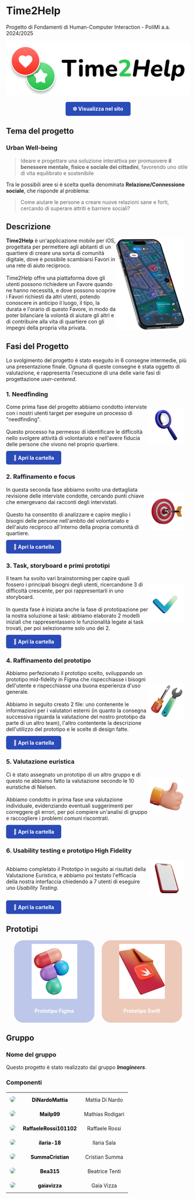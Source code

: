 # Time2Help
Progetto di Fondamenti di Human-Computer Interaction - PoliMi a.a. 2024/2025

![Time2Help](/docs/imgs/logo_bg.png)

<div style="text-align: center;">
<a href="https://summacristian.github.io/Progetto_HCI" target="_blank" style="display: inline-block; padding: 10px 20px; background-color:rgb(42, 75, 184); color: white; text-align: center; text-decoration: none; border-radius: 5px; font-weight: bold;">
  🌐 Visualizza nel sito
</a>
</div>

## Tema del progetto
### Urban Well-being
> Ideare e progettare una soluzione interattiva per promuovere
**il benessere mentale, fisico e sociale dei cittadini**,
favorendo uno stile di vita equilibrato e sostenibile

Tra le possibili aree si è scelta quella denominata **Relazione/Connessione sociale**, che risponde al problema:
> Come aiutare le persone a creare nuove relazioni sane e forti, cercando di superare attriti e barriere sociali?

## Descrizione
<div style="display: flex; align-items: center; margin-bottom: 10px;">
  <p style="margin: 0;">
    <strong>Time2Help</strong> è un'applicazione mobile per iOS, progettata per permettere agli abitanti di un quartiere di creare una sorta di comunità digitale, dove è possibile scambiarsi Favori in una rete di aiuto reciproco.<br><br>
    Time2Help offre una piattaforma dove gli utenti possono richiedere un Favore quando ne hanno necessità, e dove possono scoprire i Favori richiesti da altri utenti, potendo conoscere in anticipo il luogo, il tipo, la durata e l'orario di questo Favore, in modo da poter bilanciare la volontà di aiutare gli altri e di contribuire alla vita di quartiere con gli impegni della propria vita privata.
  </p>
  <img height="250" src="docs/imgs/mockupiPhone15pro.png" alt="Screenshot Mockup" style="vertical-align: middle; margin-right: 15px;">
</div>

## Fasi del Progetto
Lo svolgimento del progetto è stato eseguito in 6 consegne intermedie, più una presentazione finale.
Ognuna di queste consegne è stata oggetto di valutazione, e rappresenta l'esecuzione di una delle varie fasi di progettazione <i>user-centered</i>.

### 1. Needfinding
<div style="display: flex; align-items: center; margin-bottom: 10px;">
  <p style="margin: 0;">
Come prima fase del progetto abbiamo condotto interviste con i nostri utenti target per eseguire un processo di "needfinding".<br><br>
Questo processo ha permesso di identificare le difficoltà nello svolgere attività di volontariato e nell'avere fiducia delle persone che vivono nel proprio quartiere.
</p>
  <img height="100" src="docs/imgs/3dmagnifyingglass.png" alt="Icon" style="vertical-align: middle; margin-right: 15px;">
</div>

<a href="https://github.com/SummaCristian/Progetto_HCI/tree/main/Consegna%201" target="_blank" style="display: inline-block; padding: 10px 20px; background-color:rgb(42, 75, 184); color: white; text-align: center; text-decoration: none; border-radius: 5px; font-weight: bold;">
  📂 Apri la cartella
</a>

### 2. Raffinamento e focus
<div style="display: flex; align-items: center; margin-bottom: 10px;">
  <p style="margin: 0;">
In questa seconda fase abbiamo svolto una dettagliata revisione delle interviste condotte, cercando punti chiave che emergevano dai racconti degli intervistati.<br><br>
Questo ha consentito di analizzare e capire meglio i bisogni delle persone nell'ambito del volontariato e dell'aiuto reciproco all'interno della propria comunità di quartiere.
</p>
  <img height="100" src="docs/imgs/3dtarget.png" alt="Icon" style="vertical-align: middle; margin-right: 15px;">
</div>

<a href="https://github.com/SummaCristian/Progetto_HCI/tree/main/Consegna%202" target="_blank" style="display: inline-block; padding: 10px 20px; background-color:rgb(42, 75, 184); color: white; text-align: center; text-decoration: none; border-radius: 5px; font-weight: bold;">
  📂 Apri la cartella
</a>

### 3. Task, storyboard e primi prototipi
<div style="display: flex; align-items: center; margin-bottom: 10px;">
  <p style="margin: 0;">
Il team ha svolto vari brainstorming per capire quali fossero i principali bisogni degli utenti, ricercandone 3 di difficoltà crescente, per poi rappresentarli in uno storyboard.<br><br>
In questa fase è iniziata anche la fase di prototipazione per la nostra soluzione ai task: abbiamo elaborato 2 modelli iniziali che rappresentassero le funzionalità legate ai task trovati, per poi selezionarne solo uno dei 2.
</p>
  <img height="100" src="docs/imgs/3dcheckmark.png" alt="Icon" style="vertical-align: middle; margin-right: 15px;">
</div>

<a href="https://github.com/SummaCristian/Progetto_HCI/tree/main/Consegna%203" target="_blank" style="display: inline-block; padding: 10px 20px; background-color:rgb(42, 75, 184); color: white; text-align: center; text-decoration: none; border-radius: 5px; font-weight: bold;">
  📂 Apri la cartella
</a>

### 4. Raffinamento del prototipo
<div style="display: flex; align-items: center; margin-bottom: 10px;">
  <p style="margin: 0;">
Abbiamo perfezionato il prototipo scelto, sviluppando un prototipo mid-fidelity in Figma che rispecchiasse i bisogni dell'utente e rispecchiasse una buona esperienza d'uso generale.<br><br>
Abbiamo in seguito creato 2 file: uno contenente le informazioni per i valutatori esterni (in quanto la consegna successiva riguarda la valutazione del nostro prototipo da parte di un altro team), l'altro contentente la descrizione dell'utilizzo del prototipo e le scelte di design fatte.
</p>
  <img height="100" src="docs/imgs/3dtools.png" alt="Icon" style="vertical-align: middle; margin-right: 15px;">
</div>

<a href="https://github.com/SummaCristian/Progetto_HCI/tree/main/Consegna%204" target="_blank" style="display: inline-block; padding: 10px 20px; background-color:rgb(42, 75, 184); color: white; text-align: center; text-decoration: none; border-radius: 5px; font-weight: bold;">
  📂 Apri la cartella
</a>

### 5. Valutazione euristica
<div style="display: flex; align-items: center; margin-bottom: 10px;">
  <p style="margin: 0;">
Ci è stato assegnato un prototipo di un altro gruppo e di questo ne abbiamo fatto la valutazione secondo le 10 euristiche di Nielsen.<br><br>
Abbiamo condotto in prima fase una valutazione individuale, evidenziando eventuali suggerimenti per correggere gli errori, per poi compiere un'analisi di gruppo e raccogliere i problemi comuni riscontrati.
</p>
  <img height="100" src="docs/imgs/3dthumbup.png" alt="Icon" style="vertical-align: middle; margin-right: 15px;">
</div>

<a href="https://github.com/SummaCristian/Progetto_HCI/tree/main/Consegna%205" target="_blank" style="display: inline-block; padding: 10px 20px; background-color:rgb(42, 75, 184); color: white; text-align: center; text-decoration: none; border-radius: 5px; font-weight: bold;">
  📂 Apri la cartella
</a>

### 6. Usability testing e prototipo High Fidelity
<div style="display: flex; align-items: center; margin-bottom: 10px;">
  <p style="margin: 0;">
Abbiamo completato il Prototipo in seguito ai risultati della Valutazione Euristica, e abbiamo poi testato l'efficacia della nostra interfaccia chiedendo a 7 utenti di eseguire uno <i>Usability Testing</i>.
</p>
  <img height="100" src="docs/imgs/3dphone.png" alt="Icon" style="vertical-align: middle; margin-right: 15px;">
</div>

<a href="https://github.com/SummaCristian/Progetto_HCI/tree/main/Consegna%206" target="_blank" style="display: inline-block; padding: 10px 20px; background-color:rgb(42, 75, 184); color: white; text-align: center; text-decoration: none; border-radius: 5px; font-weight: bold;">
  📂 Apri la cartella
</a>

## Prototipi

<div style="display: flex; justify-content: center; gap: 20px; flex-wrap: wrap;">
  <a href="https://www.figma.com/design/n5gxp4iFehx6jtxsdxqUNH/Time2Help---Imagineers?node-id=0-1&t=hDIK9T7nilFLDCcu-1" target="_blank" style="display: flex; flex-direction: column; align-items: center; padding: 10px 20px; background-color: rgba(42, 75, 184, 0.3); color: white; text-align: center; text-decoration: none; border-radius: 25px; font-weight: bold; width: 180px">
    <img src="docs/imgs/3dfigma.png" alt="Prototipo Figma" style="height: 150px; width: 125px; object-fit: cover; margin-bottom: 10px;">
    <p>Prototipo Figma</p>
  </a>

  <a href="https://github.com/SummaCristian/Progetto_HCI_iOS" target="_blank" style="display: flex; flex-direction: column; align-items: center; padding: 10px 20px; background-color: rgba(199, 79, 32, 0.3); color: white; text-align: center; text-decoration: none; border-radius: 25px; font-weight: bold; width: 180px;">
    <img src="docs/imgs/3dfile.png" alt="Prototipo Swift" style="height: 150px; width: 125px; object-fit: cover; margin-bottom: 10px;">
    <p>Prototipo Swift</p>
  </a>
</div>

## Gruppo
### Nome del gruppo
Questo progetto è stato realizzato dal gruppo <b><i>Imagineers</i></b>.
### Componenti
<table style="width: 100%; border-collapse: collapse;">
  <tr>
    <td style="text-align: center; padding: 10px;">
      <img src="https://github.com/DiNardoMattia.png" width="100" style="border-radius: 50%;">
    </td>
    <td style="text-align: center; padding: 10px;">
      <b><a href="https://github.com/DiNardoMattia" style="text-decoration: none; color: black;">DiNardoMattia</a></b>
    </td>
    <td style="text-align: center; padding: 10px;">
      Mattia Di Nardo
    </td>
  </tr>
  <tr>
    <td style="text-align: center; padding: 10px;">
      <img src="https://github.com/Mailp99.png" width="100" style="border-radius: 50%;">
    </td>
    <td style="text-align: center; padding: 10px;">
      <b><a href="https://github.com/Mailp99" style="text-decoration: none; color: black;">Mailp99</a></b>
    </td>
    <td style="text-align: center; padding: 10px;">
      Mathias Rodigari
    </td>
  </tr>
  <tr>
    <td style="text-align: center; padding: 10px;">
      <img src="https://github.com/RaffaeleRossi101102.png" width="100" style="border-radius: 50%;">
    </td>
    <td style="text-align: center; padding: 10px;">
      <b><a href="https://github.com/RaffaeleRossi101102" style="text-decoration: none; color: black;">RaffaeleRossi101102</a></b>
    </td>
    <td style="text-align: center; padding: 10px;">
      Raffaele Rossi
    </td>
  </tr>
  <tr>
    <td style="text-align: center; padding: 10px;">
      <img src="https://github.com/ilaria-18.png" width="100" style="border-radius: 50%;">
    </td>
    <td style="text-align: center; padding: 10px;">
      <b><a href="https://github.com/ilaria-18" style="text-decoration: none; color: black;">ilaria-18</a></b>
    </td>
    <td style="text-align: center; padding: 10px;">
      Ilaria Sala
    </td>
  </tr>
  <tr>
    <td style="text-align: center; padding: 10px;">
      <img src="https://github.com/SummaCristian.png" width="100" style="border-radius: 50%;">
    </td>
    <td style="text-align: center; padding: 10px;">
      <b><a href="https://github.com/SummaCristian" style="text-decoration: none; color: black;">SummaCristian</a></b>
    </td>
    <td style="text-align: center; padding: 10px;">
      Cristian Summa
    </td>
  </tr>
  <tr>
    <td style="text-align: center; padding: 10px;">
      <img src="https://github.com/Bea315.png" width="100" style="border-radius: 50%;">
    </td>
    <td style="text-align: center; padding: 10px;">
      <b><a href="https://github.com/Bea315" style="text-decoration: none; color: black;">Bea315</a></b>
    </td>
    <td style="text-align: center; padding: 10px;">
      Beatrice Tenti
    </td>
  </tr>
  <tr>
    <td style="text-align: center; padding: 10px;">
      <img src="https://github.com/gaiavizza.png" width="100" style="border-radius: 50%;">
    </td>
    <td style="text-align: center; padding: 10px;">
      <b><a href="https://github.com/gaiavizza" style="text-decoration: none; color: black;">gaiavizza</a></b>
    </td>
    <td style="text-align: center; padding: 10px;">
      Gaia Vizza
    </td>
  </tr>
</table>
